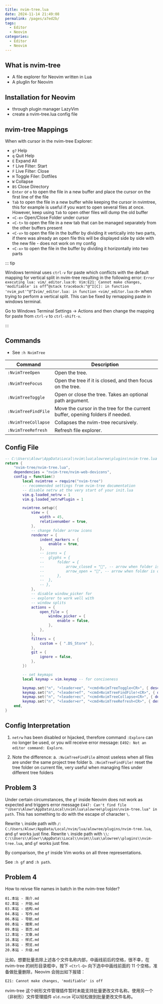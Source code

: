 ```yaml
---
title: nvim-tree.lua
date: 2024-11-14 21:49:08
permalink: /pages/a7ed2b/
tags:
  - Editor
  - Neovim
categories:
  - Editor
  - Neovim
---
```


## What is nvim-tree

- A file explorer for Neovim written in Lua
- A pluglin for Neovim

## Installation for Neovim

- through plugin manager LazyVim
- create a nvim-tree.lua config file

## nvim-tree Mappings

When with cursor in the nvim-tree Explorer:

- `g?` Help
- `q` Quit Help
- `E` Expand All
- `f` Live Filter: Start
- `F` Live Filter: Close
- `H` Toggle Filer: Dotfiles
- `W` Collapse
- `BS` Close Directory
- `Enter` or `o` to open the file in a new buffer and place the cursor on the first line of the file
- `Tab` to open the file in a new buffer while keeping the cursor in nvimtree, this for example is useful if you want to open several files at once. However, keep using `Tab` to open other files will dump the old buffer
- `<C-e>` Open/Close Folder under cursor
- `<C-t>` to open the file in a new tab that can be managed separately from the other buffers present
- `<C-v>` to open the file in the buffer by dividing it vertically into two parts, if there was already an open file this will be displayed side by side with the new file - does not work on my config
- `<C-x>` to open the file in the buffer by dividing it horizontally into two parts

::: tip

Windows terminal uses `ctrl-v` for paste which conflicts with the default mapping for vertical split in nvim-tree resulting in the following error: `Error executing lua: vim/_editor.lua:0: Vim:E21: Cannot make changes, 'modifiable' is off^@stack traceback:^@^I[C]: in function 'nvim_put'^@^Ivim/_editor.lua: in function <vim/_editor.lua:0>` when trying to perform a vertical split. This can be fixed by remapping paste in windows terminal.

Go to Windows Terminal Settings -> Actions and then change the mapping for paste from `ctrl-v` to `ctrl-shift-v`.

:::

## Commands

- See `:h NvimTree`

| Command             | Description                                                                    |
| ------------------- | ------------------------------------------------------------------------------ |
| `:NvimTreeOpen`     | Open the tree.                                                                 |
| `:NvimTreeFocus`    | Open the tree if it is closed, and then focus on the tree.                     |
| `:NvimTreeToggle`   | Open or close the tree. Takes an optional path argument.                       |
| `:NvimTreeFindFile` | Move the cursor in the tree for the current buffer, opening folders if needed. |
| `:NvimTreeCollapse` | Collapses the nvim-tree recursively.                                           |
| `:NvimTreeRefresh`  | Refresh file explorer.                                                         |

## Config File

```lua
-- C:\Users\Alowr\AppData\Local\nvim\lua\alowree\plugins\nvim-tree.lua
return {
	"nvim-tree/nvim-tree.lua",
	dependencies = "nvim-tree/nvim-web-devicons",
	config = function()
		local nvimtree = require("nvim-tree")
		-- recommended settings from nvim-tree documentation
		-- disable netrw at the very start of your init.lua
		vim.g.loaded_netrw = 1
		vim.g.loaded_netrwPlugin = 1

		nvimtree.setup({
			view = {
				width = 45,
				relativenumber = true,
			},
			-- change folder arrow icons
			renderer = {
				indent_markers = {
					enable = true,
				},
				-- icons = {
				-- 	glyphs = {
				-- 		folder = {
				-- 			arrow_closed = "", -- arrow when folder is closed
				-- 			arrow_open = "", -- arrow when folder is open
				-- 		},
				-- 	},
				-- },
			},
			-- disable window_picker for
			-- explorer to work well with
			-- window splits
			actions = {
				open_file = {
					window_picker = {
						enable = false,
					},
				},
			},
			filters = {
				custom = { ".DS_Store" },
			},
			git = {
				ignore = false,
			},
		})

		-- set keymaps
		local keymap = vim.keymap -- for conciseness

		keymap.set("n", "<leader>ee", "<cmd>NvimTreeToggle<CR>", { desc = "Toggle file explorer" }) -- toggle file explorer
		keymap.set("n", "<leader>ef", "<cmd>NvimTreeFindFile!<CR>", { desc = "Toggle file explorer on current file" }) -- toggle file explorer on current file
		keymap.set("n", "<leader>ec", "<cmd>NvimTreeCollapse<CR>", { desc = "Collapse file explorer" }) -- collapse file explorer
		keymap.set("n", "<leader>er", "<cmd>NvimTreeRefresh<CR>", { desc = "Refresh file explorer" }) -- refresh file explorer
	end,
}
```

## Config Interpretation

1. `netrw` has been disabled or hijacked, therefore command `:Explore` can no longer be used, or you will receive error message: `E492: Not an editor command: Explore`.

2. Note the difference:
   a. `:NvimTreeFindFile` almost useless when all files are under the same project tree folder
   b. `:NvimTreeFindFile!` reset the tree folder on current file, very useful when managing files under different tree folders

## Problem 3

Under certain circumstances, the `gf` inside Neovim does not work as expected and triggers error message `E447: Can't find file "\Users\Alowr\AppData\Local\nvim\lua\alowree\plugins\nvim-tree.lua" in path`. This has something to do with the escape of character `\`.

Rewrite `\` inside path with `/`: `C:/Users/Alowr/AppData/Local/nvim/lua/alowree/plugins/nvim-tree.lua`, and `gf` works just fine.
Rewrite `\` inside path with `\\`: `C:\\Users\\Alowr\\AppData\\Local\\nvim\\lua\\alowree\\plugins\\nvim-tree.lua`, and `gf` works just fine.

By comparison, the `gf` inside Vim works on all three representations.

See `:h gf` and `:h path`.

## Problem 4

How to reivse file names in batch in the nvim-tree folder?

```
01.本站 - 简介.md
02.本站 - 开始.md
03.本站 - 结构.md
04.本站 - 写作.md
06.本站 - 导航.md
08.本站 - 搜索.md
09.本站 - 首页.md
12.本站 - 文章.md
16.本站 - 样式.md
18.本站 - 预览.md
20.本站 - 升级.md
```

比如，想要批量去除上述各个文件名称内部，中画线前后的空格，很不幸，在 nvim-tree 的树形目录框中，按下 `<Ctrl-Q>` 向下选中中画线前面的 11 个空格，准备做批量删除，Neovim 会抛出如下报错：

```
E21: Cannot make changes, 'modifiable' is off
```

nvim-tree 这个树形文件管理插件暂时未能支持批量更改文件名称。使用另一个（非树形）文件管理插件 `old.nvim` 可以轻松做到批量更改文件名称。
